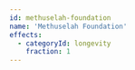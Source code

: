 ```yaml
---
id: methuselah-foundation
name: 'Methuselah Foundation'
effects:
  - categoryId: longevity
    fraction: 1
---
```

